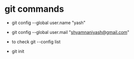 # git commands
* git config --global user.name "yash" 
* git config --global user.mail "shyamnaniyash@gmail.com" 
* to check git --config list

* git init
